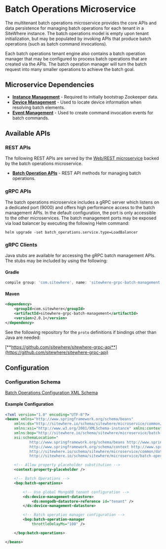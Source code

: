 # Batch Operations Microservice

The multitenant batch operations microservice provides the core APIs and data persistence
for managing batch operations for each tenant in a SiteWhere instance. The batch operations
model is empty upon tenant initialization, but may be populated by invoking APIs that
produce batch operations (such as batch command invocations).

Each batch operations tenant engine also contains a batch operation manager that may
be configured to process batch operations that are created via the APIs. The batch operation
manager will turn the batch request into many smaller operations to achieve the batch goal.

## Microservice Dependencies

- **[Instance Management](./instance-management.md)** - Required to initially bootstrap Zookeeper data.
- **[Device Management](./device-management.md)** - Used to locate device information when resolving batch elements.
- **[Event Management](./event-management.md)** - Used to create command invocation events for batch commands.

## Available APIs

### REST APIs

The following REST APIs are served by the [Web/REST microservice](web-rest.md) backed by the batch
operations microservice.

- [**Batch Operation APIs**](http://sitewhere.io/docs/2.0.0/api2/#tag/batch-operations) - REST API methods for managing batch operations.

### gRPC APIs

The batch operations microservice includes a gRPC server which listens on a dedicated port
(9000) and offers high performance access to the batch management APIs. In the default
configuration, the port is only accessible to the other microservices. The batch management
ports may be exposed via load balancer by executing the following Helm command:

`helm upgrade -set batch_operations.service.type=LoadBalancer`

### gRPC Clients

Java stubs are available for accessing the gRPC batch management APIs. The stubs
may be included by using the following:

#### Gradle

```groovy
compile group: 'com.sitewhere', name: 'sitewhere-grpc-batch-management', version: '2.0.1'
```

#### Maven

```xml
<dependency>
    <groupId>com.sitewhere</groupId>
    <artifactId>sitewhere-grpc-batch-management</artifactId>
    <version>2.0.1</version>
</dependency>
```

See the following repository for
the `proto` definitions if bindings other than Java are needed:

[**https://github.com/sitewhere/sitewhere-grpc-api**](https://github.com/sitewhere/sitewhere-grpc-api)

## Configuration

### Configuration Schema

[Batch Operations Configuration XML Schema](http://sitewhere.io/schema/sitewhere/microservice/batch-operations/current/batch-operations.xsd)

#### Example Configuration

```xml
<?xml version="1.0" encoding="UTF-8"?>
<beans xmlns="http://www.springframework.org/schema/beans"
	xmlns:ds="http://sitewhere.io/schema/sitewhere/microservice/common/datastore"
	xmlns:xsi="http://www.w3.org/2001/XMLSchema-instance" xmlns:context="http://www.springframework.org/schema/context"
	xmlns:bop="http://sitewhere.io/schema/sitewhere/microservice/batch-operations"
	xsi:schemaLocation="
           http://www.springframework.org/schema/beans http://www.springframework.org/schema/beans/spring-beans-3.1.xsd
           http://www.springframework.org/schema/context http://www.springframework.org/schema/context/spring-context-3.1.xsd
           http://sitewhere.io/schema/sitewhere/microservice/common/datastore http://sitewhere.io/schema/sitewhere/microservice/common/current/datastore-common.xsd
           http://sitewhere.io/schema/sitewhere/microservice/batch-operations http://sitewhere.io/schema/sitewhere/microservice/batch-operations/current/batch-operations.xsd">

	<!-- Allow property placeholder substitution -->
	<context:property-placeholder />

	<!-- Batch Operations -->
	<bop:batch-operations>

		<!-- Use global MongoDB tenant configuration -->
		<ds:device-management-datastore>
			<ds:mongodb-datastore-reference id="tenant" />
		</ds:device-management-datastore>

		<!-- Batch operation manager configuration -->
		<bop:batch-operation-manager
			throttleDelayMs="100" />

	</bop:batch-operations>

</beans>
```

